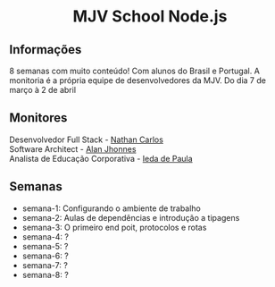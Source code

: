 <h1 align="center">MJV School Node.js</h1>

## Informações

8 semanas com muito conteúdo!
Com alunos do Brasil e Portugal. A monitoria é a própria equipe de desenvolvedores da MJV.
Do dia 7 de março à 2 de abril

## Monitores

Desenvolvedor Full Stack - [Nathan Carlos](https://www.linkedin.com/in/nathan-carlos-s-a76075146/)</br>Software Architect - [Alan Jhonnes](https://www.linkedin.com/in/alan-jhonnes-a9299420/)</br>Analista de Educação Corporativa - [Ieda de Paula](https://www.linkedin.com/in/iedadepaula/)

## Semanas

- semana-1: Configurando o ambiente de trabalho
- semana-2: Aulas de dependências e introdução a tipagens
- semana-3: O primeiro end poit, protocolos e rotas
- semana-4: ?
- semana-5: ?
- semana-6: ?
- semana-7: ?
- semana-8: ?
